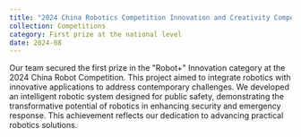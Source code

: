 ```yaml
---
title: "2024 China Robotics Competition Innovation and Creativity Competition Program - “Robot +”"
collection: Competitions
category: First prize at the national level
date: 2024-08
---
```


Our team secured the first prize in the "Robot+" Innovation category at the 2024 China Robot Competition. This project aimed to integrate robotics with innovative applications to address contemporary challenges. We developed an intelligent robotic system designed for public safety, demonstrating the transformative potential of robotics in enhancing security and emergency response. This achievement reflects our dedication to advancing practical robotics solutions.
